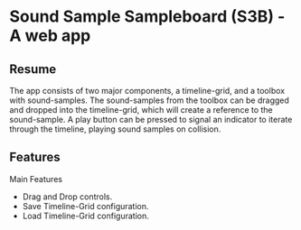 # Sound Sample Sampleboard (S3B) - A web app
## Resume
The app consists of two major components, a timeline-grid, and a toolbox with sound-samples. The sound-samples from the toolbox can be dragged and dropped into the timeline-grid, which will create a reference to the sound-sample. A play button can be pressed to signal an indicator to iterate through the timeline, playing sound samples on collision.
## Features
Main Features
* Drag and Drop controls.
* Save Timeline-Grid configuration.
* Load Timeline-Grid configuration.
